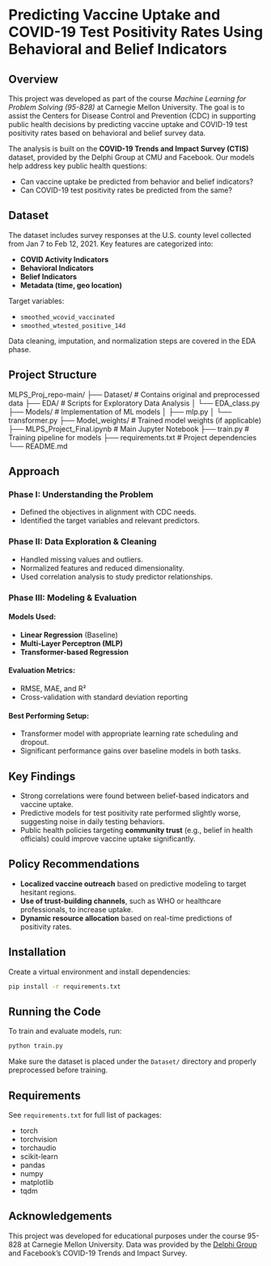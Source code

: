 # Predicting Vaccine Uptake and COVID-19 Test Positivity Rates Using Behavioral and Belief Indicators

## Overview

This project was developed as part of the course *Machine Learning for Problem Solving (95-828)* at Carnegie Mellon University. The goal is to assist the Centers for Disease Control and Prevention (CDC) in supporting public health decisions by predicting vaccine uptake and COVID-19 test positivity rates based on behavioral and belief survey data.

The analysis is built on the **COVID-19 Trends and Impact Survey (CTIS)** dataset, provided by the Delphi Group at CMU and Facebook. Our models help address key public health questions:

* Can vaccine uptake be predicted from behavior and belief indicators?
* Can COVID-19 test positivity rates be predicted from the same?

## Dataset

The dataset includes survey responses at the U.S. county level collected from Jan 7 to Feb 12, 2021. Key features are categorized into:

* **COVID Activity Indicators**
* **Behavioral Indicators**
* **Belief Indicators**
* **Metadata (time, geo location)**

Target variables:

* `smoothed_wcovid_vaccinated`
* `smoothed_wtested_positive_14d`

Data cleaning, imputation, and normalization steps are covered in the EDA phase.

## Project Structure

MLPS_Proj_repo-main/
├── Dataset/                        # Contains original and preprocessed data
├── EDA/                           # Scripts for Exploratory Data Analysis
│   └── EDA_class.py
├── Models/                        # Implementation of ML models
│   ├── mlp.py
│   └── transformer.py
├── Model_weights/                 # Trained model weights (if applicable)
├── MLPS_Project_Final.ipynb  # Main Jupyter Notebook
├── train.py                       # Training pipeline for models
├── requirements.txt              # Project dependencies
└── README.md


## Approach

### Phase I: Understanding the Problem

* Defined the objectives in alignment with CDC needs.
* Identified the target variables and relevant predictors.

### Phase II: Data Exploration & Cleaning

* Handled missing values and outliers.
* Normalized features and reduced dimensionality.
* Used correlation analysis to study predictor relationships.

### Phase III: Modeling & Evaluation

#### Models Used:

* **Linear Regression** (Baseline)
* **Multi-Layer Perceptron (MLP)**
* **Transformer-based Regression**

#### Evaluation Metrics:

* RMSE, MAE, and R²
* Cross-validation with standard deviation reporting

#### Best Performing Setup:

* Transformer model with appropriate learning rate scheduling and dropout.
* Significant performance gains over baseline models in both tasks.

## Key Findings

* Strong correlations were found between belief-based indicators and vaccine uptake.
* Predictive models for test positivity rate performed slightly worse, suggesting noise in daily testing behaviors.
* Public health policies targeting **community trust** (e.g., belief in health officials) could improve vaccine uptake significantly.

## Policy Recommendations

* **Localized vaccine outreach** based on predictive modeling to target hesitant regions.
* **Use of trust-building channels**, such as WHO or healthcare professionals, to increase uptake.
* **Dynamic resource allocation** based on real-time predictions of positivity rates.

## Installation

Create a virtual environment and install dependencies:

```bash
pip install -r requirements.txt
```

## Running the Code

To train and evaluate models, run:

```bash
python train.py
```

Make sure the dataset is placed under the `Dataset/` directory and properly preprocessed before training.

## Requirements

See `requirements.txt` for full list of packages:

* torch
* torchvision
* torchaudio
* scikit-learn
* pandas
* numpy
* matplotlib
* tqdm

## Acknowledgements

This project was developed for educational purposes under the course 95-828 at Carnegie Mellon University. Data was provided by the [Delphi Group](https://delphi.cmu.edu/) and Facebook’s COVID-19 Trends and Impact Survey.
